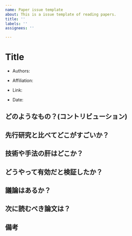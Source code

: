 ```yaml
---
name: Paper issue template
about: This is a issue template of reading papers.
title: ''
labels: ''
assignees: ''

---
```


# Title
* Authors: 

* Affiliation: 

* Link: 

* Date: 

## どのようなもの？(コントリビューション)

## 先行研究と比べてどこがすごいか？

## 技術や手法の肝はどこか？

## どうやって有効だと検証したか？

## 議論はあるか？

## 次に読むべき論文は？

## 備考
